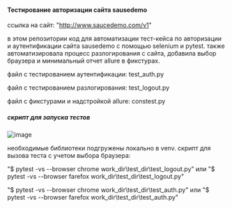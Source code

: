 #### Тестирование авторизации сайта sausedemo
ссылка на сайт: "http://www.saucedemo.com/v1"

в этом репозитории код для автоматизации тест-кейса по авторизации и аутентификации сайта sausedemo с помощью selenium и pytest. 
также автоматизировала процесс разлогирования с сайта, добавила выбор браузера и минимальный отчет allure в фикстурах.

файл с тестированием аутентификации: test_auth.py

файл с тестированием разлогирования: test_logout.py

файл с фикстурами и надстройкой allure: constest.py

##### скрипт для запуска тестов
![image](https://github.com/user-attachments/assets/0c3ba790-f78c-436b-b3a4-ba1a1369384d)

необходимые библиотеки подгружены локально в venv. скрипт для вызова теста с учетом выбора браузера: 

"$ pytest -vs --browser chrome work_dir\test_dir\test_logout.py" или "$ pytest -vs --browser farefox work_dir\test_dir\test_logout.py"

"$ pytest -vs --browser chrome work_dir\test_dir\test_auth.py" или "$ pytest -vs --browser farefox work_dir\test_dir\test_auth.py"



